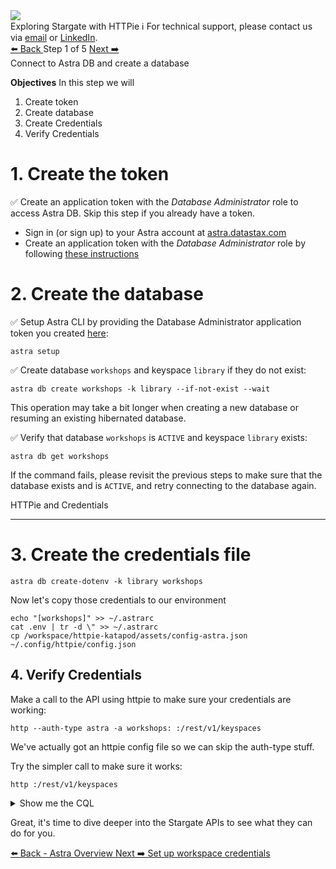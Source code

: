 <!-- TOP -->
<div class="top">
  <img src="https://datastax-academy.github.io/katapod-shared-assets/images/ds-academy-2023.svg" />
  <div class="scenario-title-section">
    <span class="scenario-title">Exploring Stargate with HTTPie</span>
    <span class="scenario-subtitle">ℹ️ For technical support, please contact us via <a href="mailto:kirsten.hunter@datastax.com">email</a> or <a href="https://linkedin.com/in/synedra">LinkedIn</a>.</span>
  </div>
</div>

<!-- NAVIGATION -->
<div id="navigation-top" class="navigation-top">
 <a href='command:katapod.loadPage?[{"step":"intro"}]' 
   class="btn btn-dark navigation-top-left">⬅️ Back
 </a>
<span class="step-count"> Step 1 of 5</span>
 <a href='command:katapod.loadPage?[{"step":"step2-astra"}]' 
    class="btn btn-dark navigation-top-right">Next ➡️
  </a>
</div>

<!-- CONTENT -->

<div class="step-title">Connect to Astra DB and create a database</div>

**Objectives**
In this step we will

1. Create token
2. Create database
3. Create Credentials
4. Verify Credentials

# 1. Create the token

✅ Create an application token with the _Database Administrator_ role to access Astra DB. Skip this step if you already have a token.

<ul>
  <li>Sign in (or sign up) to your Astra account at <a href="https://astra.datastax.com?utm_source=awesome-astra&utm_medium=social_organic&utm_campaign=httpie-katapod&utm_term=all-plays&utm_content=register">astra.datastax.com</a></li>
  <li>Create an application token with the <i>Database Administrator</i> role by following <a href="https://awesome-astra.github.io/docs/pages/astra/create-token/" target="_blank">these instructions</a></li>
</ul>

# 2. Create the database

✅ Setup Astra CLI by providing the Database Administrator application token you created <a href="https://awesome-astra.github.io/docs/pages/astra/create-token/" target="_blank">here</a>:

```
astra setup
```

✅ Create database `workshops` and keyspace `library` if they do not exist:

```
astra db create workshops -k library --if-not-exist --wait
```

This operation may take a bit longer when creating a new database or resuming an existing hibernated database.

✅ Verify that database `workshops` is `ACTIVE` and keyspace `library` exists:

```
astra db get workshops
```

If the command fails, please revisit the previous steps to make sure that the database exists and is `ACTIVE`, and retry connecting to the database again.

<div class="step-title">HTTPie and Credentials</div>

---

# 3. Create the credentials file

```
astra db create-dotenv -k library workshops
```

Now let's copy those credentials to our environment

```
echo "[workshops]" >> ~/.astrarc
cat .env | tr -d \" >> ~/.astrarc
cp /workspace/httpie-katapod/assets/config-astra.json ~/.config/httpie/config.json
```

## 4. Verify Credentials

Make a call to the API using httpie to make sure your credentials are working:

```
http --auth-type astra -a workshops: :/rest/v1/keyspaces
```

We've actually got an httpie config file so we can skip the auth-type stuff.

Try the simpler call to make sure it works:

```
http :/rest/v1/keyspaces
```

<details><summary>Show me the CQL</summary>
  
```
astra db cqlsh workshops -k library -e "desc keyspaces;"
```
  
</details>

Great, it's time to dive deeper into the Stargate APIs to see what they can do for you.

<!-- NAVIGATION -->
<div id="navigation-bottom" class="navigation-bottom">
 <a href='command:katapod.loadPage?[{"step":"intro"}]'
   class="btn btn-dark navigation-bottom-left">⬅️ Back - Astra Overview
 </a>
 <a href='command:katapod.loadPage?[{"step":"step2-astra"}]'
    class="btn btn-dark navigation-bottom-right">Next ➡️ Set up workspace credentials
  </a>
</div>
